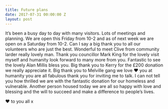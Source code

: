 ```yaml
---
title: Future plans
date: 2017-07-31 00:00:00 Z
layout: post
---
```


It’s been a busy day to day with many visitors. Lots of meetings and planning. We are open this Friday from 10-2 and as of next week we are open on a Saturday from 10-2. Can I say a big thank you to all our volunteers who are just the best. Wonderful to meet Clive from community larder really lovely man. Thank you councillor Mark King for the lovely visit myself and humanity look forward to many more from you. Fantastic to see the lovely Alan Millis bless you. Big thank you to Kerry for the £200 donation we really appreciate it. Big thank you to Melville gang we love ❤️ you at humanity you are all fabulous thank you for inviting me to talk. I can not tell you how thrilled we are with the fantastic donation for our homeless and vulnerable. Another person housed today we are all so happy with love and blessing and the will to succeed and make a difference to people’s lives.

❤️ to you all x